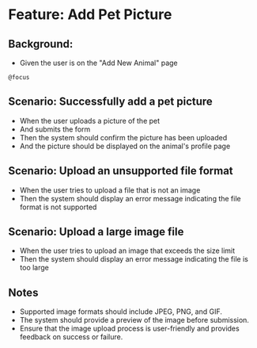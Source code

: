 # Feature: Add Pet Picture

## Background:

* Given the user is on the "Add New Animal" page

`@focus`
## Scenario: Successfully add a pet picture

* When the user uploads a picture of the pet
* And submits the form
* Then the system should confirm the picture has been uploaded
* And the picture should be displayed on the animal's profile page

## Scenario: Upload an unsupported file format

* When the user tries to upload a file that is not an image
* Then the system should display an error message indicating the file format is not supported

## Scenario: Upload a large image file

* When the user tries to upload an image that exceeds the size limit
* Then the system should display an error message indicating the file is too large

## Notes

- Supported image formats should include JPEG, PNG, and GIF.
- The system should provide a preview of the image before submission.
- Ensure that the image upload process is user-friendly and provides feedback on success or failure. 